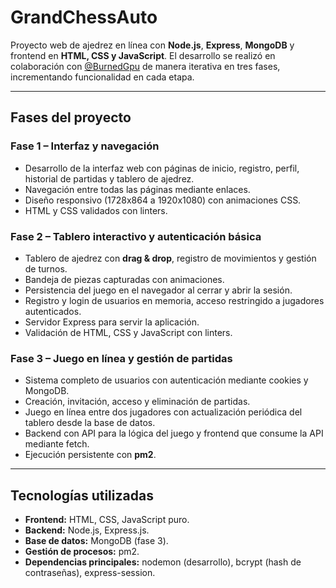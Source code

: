 # GrandChessAuto

Proyecto web de ajedrez en línea con **Node.js**, **Express**, **MongoDB** y frontend en **HTML, CSS y JavaScript**. El desarrollo se realizó en colaboración con [@BurnedGpu](https://github.com/BurnedGpu)
  de manera iterativa en tres fases, incrementando funcionalidad en cada etapa.

---

## Fases del proyecto

### Fase 1 – Interfaz y navegación
- Desarrollo de la interfaz web con páginas de inicio, registro, perfil, historial de partidas y tablero de ajedrez.  
- Navegación entre todas las páginas mediante enlaces.  
- Diseño responsivo (1728x864 a 1920x1080) con animaciones CSS.  
- HTML y CSS validados con linters.

### Fase 2 – Tablero interactivo y autenticación básica
- Tablero de ajedrez con **drag & drop**, registro de movimientos y gestión de turnos.  
- Bandeja de piezas capturadas con animaciones.  
- Persistencia del juego en el navegador al cerrar y abrir la sesión.  
- Registro y login de usuarios en memoria, acceso restringido a jugadores autenticados.  
- Servidor Express para servir la aplicación.  
- Validación de HTML, CSS y JavaScript con linters.

### Fase 3 – Juego en línea y gestión de partidas
- Sistema completo de usuarios con autenticación mediante cookies y MongoDB.  
- Creación, invitación, acceso y eliminación de partidas.  
- Juego en línea entre dos jugadores con actualización periódica del tablero desde la base de datos.  
- Backend con API para la lógica del juego y frontend que consume la API mediante fetch.  
- Ejecución persistente con **pm2**.  

---

## Tecnologías utilizadas
- **Frontend:** HTML, CSS, JavaScript puro.  
- **Backend:** Node.js, Express.js.  
- **Base de datos:** MongoDB (fase 3).  
- **Gestión de procesos:** pm2.  
- **Dependencias principales:** nodemon (desarrollo), bcrypt (hash de contraseñas), express-session.  
